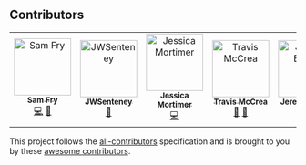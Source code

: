 ## Contributors

<!-- ALL-CONTRIBUTORS-LIST:START - Do not remove or modify this section -->
<!-- prettier-ignore -->
<table><tr><td align="center"><a href="https://benolot.com"><img src="https://avatars2.githubusercontent.com/u/2461562?v=4" width="100px;" alt="Sam Fry"/><br /><sub><b>Sam Fry</b></sub></a><br /><a href="https://github.com/synap5e/overtrack-web/commits?author=benolot" title="Code">💻</a> <a href="#design-benolot" title="Design">🎨</a></td><td align="center"><a href="https://github.com/JWSenteney"><img src="https://avatars0.githubusercontent.com/u/1554771?v=4" width="100px;" alt="JWSenteney"/><br /><sub><b>JWSenteney</b></sub></a><br /><a href="#design-JWSenteney" title="Design">🎨</a></td><td align="center"><a href="https://github.com/jess-sio"><img src="https://avatars3.githubusercontent.com/u/3945148?v=4" width="100px;" alt="Jessica Mortimer"/><br /><sub><b>Jessica Mortimer</b></sub></a><br /><a href="https://github.com/synap5e/overtrack-web/commits?author=jess-sio" title="Code">💻</a></td><td align="center"><a href="http://travismccrea.com"><img src="https://avatars0.githubusercontent.com/u/161164?v=4" width="100px;" alt="Travis McCrea"/><br /><sub><b>Travis McCrea</b></sub></a><br /><a href="#design-teamcoltra" title="Design">🎨</a> <a href="https://github.com/synap5e/overtrack-web/commits?author=teamcoltra" title="Documentation">📖</a></td><td align="center"><a href="https://github.com/jeremyBanks"><img src="https://avatars3.githubusercontent.com/u/18020?v=4" width="100px;" alt="Jeremy Banks"/><br /><sub><b>Jeremy Banks</b></sub></a><br /><a href="#design-jeremyBanks" title="Design">🎨</a></td><td align="center"><a href="https://github.com/Jamigrith"><img src="https://avatars1.githubusercontent.com/u/3393742?v=4" width="100px;" alt="Jamigrith"/><br /><sub><b>Jamigrith</b></sub></a><br /><a href="https://github.com/synap5e/overtrack-web/commits?author=Jamigrith" title="Code">💻</a> <a href="#design-Jamigrith" title="Design">🎨</a></td><td align="center"><a href="https://github.com/zsol"><img src="https://avatars3.githubusercontent.com/u/66740?v=4" width="100px;" alt="Zsolt Dollenstein"/><br /><sub><b>Zsolt Dollenstein</b></sub></a><br /><a href="https://github.com/synap5e/overtrack-web/commits?author=zsol" title="Code">💻</a></td></tr></table>

<!-- ALL-CONTRIBUTORS-LIST:END -->
This project follows the [all-contributors](https://github.com/all-contributors/all-contributors) specification and is brought to you by these [awesome contributors](./CONTRIBUTORS.md).